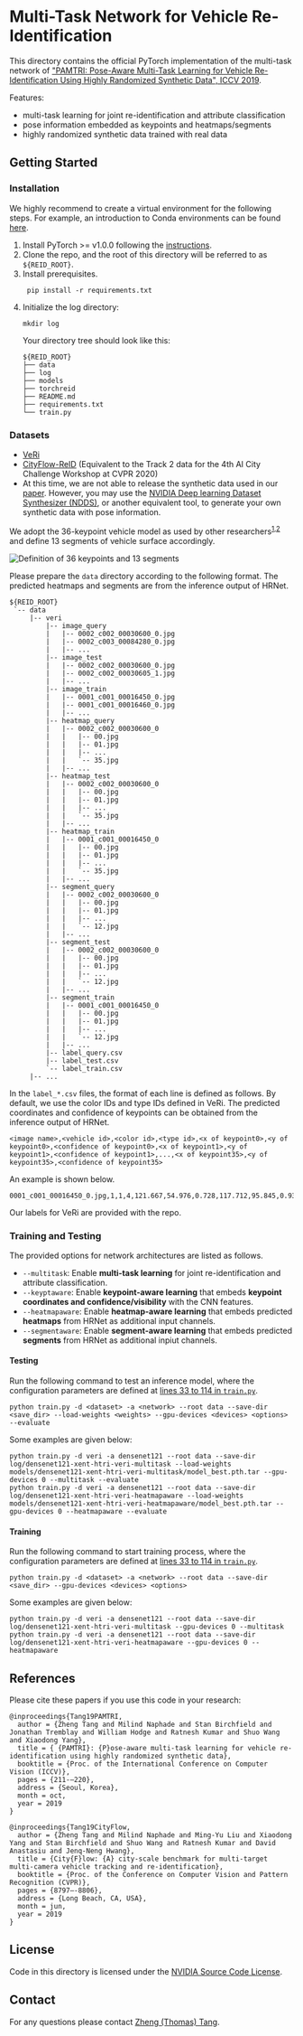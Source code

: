 # Multi-Task Network for Vehicle Re-Identification

This directory contains the official PyTorch implementation of the multi-task network of ["PAMTRI: Pose-Aware Multi-Task Learning for Vehicle Re-Identification Using Highly Randomized Synthetic Data", ICCV 2019](http://openaccess.thecvf.com/content_ICCV_2019/html/Tang_PAMTRI_Pose-Aware_Multi-Task_Learning_for_Vehicle_Re-Identification_Using_Highly_Randomized_ICCV_2019_paper.html).

Features:
- multi-task learning for joint re-identification and attribute classification
- pose information embedded as keypoints and heatmaps/segments
- highly randomized synthetic data trained with real data

## Getting Started

### Installation

We highly recommend to create a virtual environment for the following steps. For example, an introduction to Conda environments can be found [here](https://docs.conda.io/projects/conda/en/latest/user-guide/tasks/manage-environments.html). 

1. Install PyTorch >= v1.0.0 following the [instructions](https://pytorch.org/).
2. Clone the repo, and the root of this directory will be referred to as `${REID_ROOT}`.
3. Install prerequisites.
   ```
    pip install -r requirements.txt
   ```
4. Initialize the log directory:
   ```
   mkdir log
   ```
   Your directory tree should look like this:
   ```
   ${REID_ROOT}
   ├── data
   ├── log
   ├── models
   ├── torchreid
   ├── README.md
   ├── requirements.txt
   └── train.py 
   ```

### Datasets

- [VeRi](https://vehiclereid.github.io/VeRi/)
- [CityFlow-ReID](https://www.aicitychallenge.org/2020-data-and-evaluation/) (Equivalent to the Track 2 data for the 4th AI City Challenge Workshop at CVPR 2020)
- At this time, we are not able to release the synthetic data used in our [paper](http://openaccess.thecvf.com/content_ICCV_2019/html/Tang_PAMTRI_Pose-Aware_Multi-Task_Learning_for_Vehicle_Re-Identification_Using_Highly_Randomized_ICCV_2019_paper.html). However, you may use the [NVIDIA Deep learning Dataset Synthesizer (NDDS)](https://github.com/NVIDIA/Dataset_Synthesizer), or another equivalent tool, to generate your own synthetic data with pose information. 

We adopt the 36-keypoint vehicle model as used by other researchers<sup>[1](https://arxiv.org/abs/1803.02057),[2](https://arxiv.org/abs/1411.5935)</sup> and define 13 segments of vehicle surface accordingly. 

![Definition of 36 keypoints and 13 segments](../figures/keypoints_segments.png)

Please prepare the `data` directory according to the following format. The predicted heatmaps and segments are from the inference output of HRNet. 
   ```
   ${REID_ROOT}
    `-- data
        |-- veri
            |-- image_query
            |   |-- 0002_c002_00030600_0.jpg
            |   |-- 0002_c003_00084280_0.jpg
            |   |-- ...
            |-- image_test
            |   |-- 0002_c002_00030600_0.jpg
            |   |-- 0002_c002_00030605_1.jpg
            |   |-- ...
            |-- image_train
            |   |-- 0001_c001_00016450_0.jpg
            |   |-- 0001_c001_00016460_0.jpg
            |   |-- ...
            |-- heatmap_query
            |   |-- 0002_c002_00030600_0
            |   |   |-- 00.jpg
            |   |   |-- 01.jpg
            |   |   |-- ...
            |   |   `-- 35.jpg
            |   |-- ...
            |-- heatmap_test
            |   |-- 0002_c002_00030600_0
            |   |   |-- 00.jpg
            |   |   |-- 01.jpg
            |   |   |-- ...
            |   |   `-- 35.jpg
            |   |-- ...
            |-- heatmap_train
            |   |-- 0001_c001_00016450_0
            |   |   |-- 00.jpg
            |   |   |-- 01.jpg
            |   |   |-- ...
            |   |   `-- 35.jpg
            |   |-- ...
            |-- segment_query
            |   |-- 0002_c002_00030600_0
            |   |   |-- 00.jpg
            |   |   |-- 01.jpg
            |   |   |-- ...
            |   |   `-- 12.jpg
            |   |-- ...
            |-- segment_test
            |   |-- 0002_c002_00030600_0
            |   |   |-- 00.jpg
            |   |   |-- 01.jpg
            |   |   |-- ...
            |   |   `-- 12.jpg
            |   |-- ...
            |-- segment_train
            |   |-- 0001_c001_00016450_0
            |   |   |-- 00.jpg
            |   |   |-- 01.jpg
            |   |   |-- ...
            |   |   `-- 12.jpg
            |   |-- ...
            |-- label_query.csv
            |-- label_test.csv
            `-- label_train.csv
        |-- ...

   ```

In the `label_*.csv` files, the format of each line is defined as follows. By default, we use the color IDs and type IDs defined in VeRi. The predicted coordinates and confidence of keypoints can be obtained from the inference output of HRNet. 
```
<image name>,<vehicle id>,<color id>,<type id>,<x of keypoint0>,<y of keypoint0>,<confidence of keypoint0>,<x of keypoint1>,<y of keypoint1>,<confidence of keypoint1>,...,<x of keypoint35>,<y of keypoint35>,<confidence of keypoint35>
```

An example is shown below. 
```
0001_c001_00016450_0.jpg,1,1,4,121.667,54.976,0.728,117.712,95.845,0.934,116.394,111.665,0.931,117.712,86.616,0.934,119.030,77.388,0.935,117.712,95.845,0.911,120.349,66.841,0.900,121.667,47.065,0.888,121.667,39.155,0.886,120.349,52.339,0.859,115.075,48.384,0.842,107.165,12.788,0.925,108.483,14.106,0.928,100.573,8.833,0.959,96.618,24.653,0.938,108.483,56.294,0.909,107.165,78.706,0.900,112.438,114.302,0.929,117.712,97.163,0.829,121.667,56.294,0.399,13.562,120.894,0.871,9.606,94.526,0.971,12.243,85.298,0.906,120.349,66.841,0.595,119.030,95.845,0.619,22.790,52.339,0.902,26.745,43.110,0.852,116.394,110.347,1.034,109.802,116.938,1.082,37.292,12.788,0.895,35.974,16.743,0.907,38.610,10.151,0.948,32.019,28.608,0.966,18.835,61.567,0.920,17.517,85.298,0.947,14.880,123.530,0.847
```

Our labels for VeRi are provided with the repo. 

### Training and Testing

The provided options for network architectures are listed as follows. 
- `--multitask`: Enable **multi-task learning** for joint re-identification and attribute classification.
- `--keyptaware`: Enable **keypoint-aware learning** that embeds **keypoint coordinates and confidence/visibility** with the CNN features.
- `--heatmapaware`: Enable **heatmap-aware learning** that embeds predicted **heatmaps** from HRNet as additional input channels.
- `--segmentaware`: Enable **segment-aware learning** that embeds predicted **segments** from HRNet as additional inpiut channels.

#### Testing

Run the following command to test an inference model, where the configuration parameters are defined at [lines 33 to 114 in `train.py`](MultiTaskNet/train.py#L33-114). 
```
python train.py -d <dataset> -a <network> --root data --save-dir <save_dir> --load-weights <weights> --gpu-devices <devices> <options> --evaluate
```

Some examples are given below: 
```
python train.py -d veri -a densenet121 --root data --save-dir log/densenet121-xent-htri-veri-multitask --load-weights models/densenet121-xent-htri-veri-multitask/model_best.pth.tar --gpu-devices 0 --multitask --evaluate
python train.py -d veri -a densenet121 --root data --save-dir log/densenet121-xent-htri-veri-heatmapaware --load-weights models/densenet121-xent-htri-veri-heatmapaware/model_best.pth.tar --gpu-devices 0 --heatmapaware --evaluate
```

#### Training

Run the following command to start training process, where the configuration parameters are defined at [lines 33 to 114 in `train.py`](MultiTaskNet/train.py#L33-114). 
```
python train.py -d <dataset> -a <network> --root data --save-dir <save_dir> --gpu-devices <devices> <options>
```

Some examples are given below: 
```
python train.py -d veri -a densenet121 --root data --save-dir log/densenet121-xent-htri-veri-multitask --gpu-devices 0 --multitask
python train.py -d veri -a densenet121 --root data --save-dir log/densenet121-xent-htri-veri-heatmapaware --gpu-devices 0 --heatmapaware
```

## References

Please cite these papers if you use this code in your research:

    @inproceedings{Tang19PAMTRI,
      author = {Zheng Tang and Milind Naphade and Stan Birchfield and Jonathan Tremblay and William Hodge and Ratnesh Kumar and Shuo Wang and Xiaodong Yang},
      title = { {PAMTRI}: {P}ose-aware multi-task learning for vehicle re-identification using highly randomized synthetic data},
      booktitle = {Proc. of the International Conference on Computer Vision (ICCV)},
      pages = {211-–220},
      address = {Seoul, Korea},
      month = oct,
      year = 2019
    }

    @inproceedings{Tang19CityFlow,
      author = {Zheng Tang and Milind Naphade and Ming-Yu Liu and Xiaodong Yang and Stan Birchfield and Shuo Wang and Ratnesh Kumar and David Anastasiu and Jenq-Neng Hwang},
      title = {City{F}low: {A} city-scale benchmark for multi-target multi-camera vehicle tracking and re-identification},
      booktitle = {Proc. of the Conference on Computer Vision and Pattern Recognition (CVPR)},
      pages = {8797–-8806},
      address = {Long Beach, CA, USA},
      month = jun,
      year = 2019
    }

## License

Code in this directory is licensed under the [NVIDIA Source Code License](LICENSE).

## Contact

For any questions please contact [Zheng (Thomas) Tang](https://github.com/zhengthomastang).
